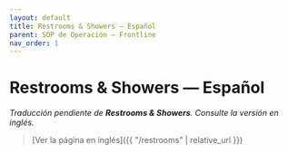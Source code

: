 ```yaml
---
layout: default
title: Restrooms & Showers — Español
parent: SOP de Operación — Frontline
nav_order: 1
---
```


# Restrooms & Showers — Español

_Traducción pendiente de **Restrooms & Showers**. Consulte la versión en inglés._

> [Ver la página en inglés]({{ "/restrooms" | relative_url }})
